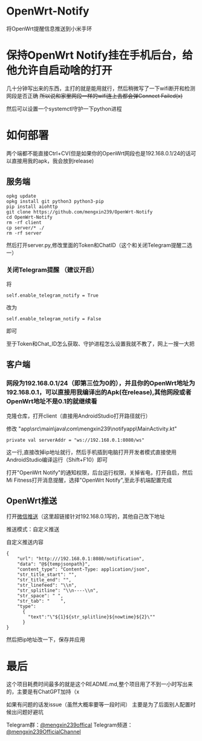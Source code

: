 # OpenWrt-Notify
将OpenWrt提醒信息推送到小米手环
# 保持OpenWrt Notify挂在手机后台，给他允许自启动啥的打开

几十分钟写出来的东西，主打的就是能用就行，然后稍微写了一下wifi断开和检测网段是否正确 ~~所以说和家里网段一样的wifi连上去都会弹Connect Failed(x)~~

然后可以设置一个systemctl守护一下python进程

# 如何部署

两个端都不能直接Ctrl+CV(但是如果你的OpenWrt网段也是192.168.0.1/24的话可以直接用我的apk，我会放到release)

## 服务端

```
opkg update
opkg install git python3 python3-pip
pip install aiohttp
git clone https://github.com/mengxin239/OpenWrt-Notify
cd OpenWrt-Notify
rm -rf client
cp server/* ./
rm -rf server
```

然后打开server.py,修改里面的Token和ChatID（这个和关闭Telegram提醒二选一）

### 关闭Telegram提醒 （建议开启）
将
```
self.enable_telegram_notify = True
```
改为
```
self.enable_telegram_notify = False
```
即可

至于Token和Chat_ID怎么获取、守护进程怎么设置我就不教了，网上一搜一大把

## 客户端

### 网段为192.168.0.1/24（即第三位为0的），并且你的OpenWrt地址为192.168.0.1，可以直接用我编译出的Apk(在release),其他网段或者OpenWrt地址不是0.1的就继续看

克隆仓库，打开client（直接用AndroidStudio打开路径就行）

修改 "app\src\main\java\com\mengxin239\notifyapp\MainActivity.kt"
```
private val serverAddr = "ws://192.168.0.1:8080/ws"
```
这一行,直接改掉ip地址就行，然后手机插到电脑打开开发者模式直接使用AndroidStudio编译运行（Shift+F10）即可

打开"OpenWrt Notify"的通知权限，后台运行权限，关掉省电，打开自启，然后Mi Fitness打开消息提醒，选择"OpenWrt Notify",至此手机端配置完成

## OpenWrt推送

打开[微信推送](http://192.168.0.1/cgi-bin/luci/admin/services/wechatpush)（这里超链接针对192.168.0.1写的，其他自己改下地址

推送模式：自定义推送

自定义推送内容
```
{	
	"url": "http:///192.168.0.1:8080/notification", 
	"data": "@${tempjsonpath}",
	"content_type": "Content-Type: application/json",
	"str_title_start": "",
	"str_title_end": "",
	"str_linefeed": "\\n",
	"str_splitline": "\\n----\\n",
	"str_space": " ",
	"str_tab": "    ",
	"type":
	  {
		"text":"\"${1}${str_splitline}${nowtime}${2}\""
	  }
}
```
然后把ip地址改一下，保存并应用

# 最后

这个项目耗费时间最多的就是这个README.md,整个项目用了不到一小时写出来的，主要是有ChatGPT加持（x

如果有问题的话发issue（虽然大概率要等一段时间） 主要是为了后面别人配置时候出问题好避坑


Telegram群：[@mengxin239offical](https://t.me/mengxin239offical)
Telegram频道：[@mengxin239OfficialChannel](https://t.me/mengxin239OfficialChannel)
